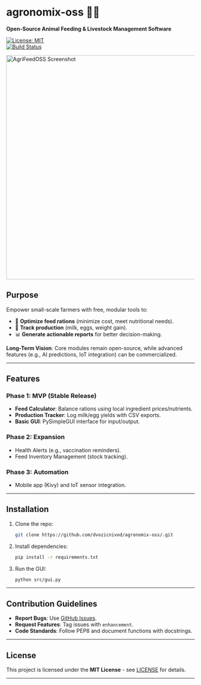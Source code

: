 # agronomix-oss 🌱🐄  

**Open-Source Animal Feeding & Livestock Management Software**  

[![License: MIT](https://img.shields.io/badge/License-MIT-yellow.svg)](https://opensource.org/licenses/MIT)  
[![Build Status](https://img.shields.io/github/actions/workflow/status/dvozicnivod/agronomix-oss/python-app.yml)](https://github.com/dvozicnivod/agronomix-oss/actions)  

<img src="docs/screenshots/demo.png" width="600" alt="AgriFeedOSS Screenshot">  

## **Purpose**  
Empower small-scale farmers with free, modular tools to:  
- 🥛 **Optimize feed rations** (minimize cost, meet nutritional needs).  
- 🥚 **Track production** (milk, eggs, weight gain).  
- 📊 **Generate actionable reports** for better decision-making.  

**Long-Term Vision**: Core modules remain open-source, while advanced features (e.g., AI predictions, IoT integration) can be commercialized.  

---

## **Features**  
### Phase 1: MVP (Stable Release)  
- **Feed Calculator**: Balance rations using local ingredient prices/nutrients.  
- **Production Tracker**: Log milk/egg yields with CSV exports.  
- **Basic GUI**: PySimpleGUI interface for input/output.  

### Phase 2: Expansion  
- Health Alerts (e.g., vaccination reminders).  
- Feed Inventory Management (stock tracking).  

### Phase 3: Automation  
- Mobile app (Kivy) and IoT sensor integration.  

---

## **Installation**  
1. Clone the repo:  
   ```bash  
   git clone https://github.com/dvozicnivod/agronomix-oss/.git
2. Install dependencies:  
   ```bash 
   pip install -r requirements.txt  
3. Run the GUI:  
   ```bash 
   python src/gui.py   

---

## **Contribution Guidelines**
* **Report Bugs**: Use [GitHub Issues](https://github.com/dvozicnivod/agronomix-oss/issues).
* **Request Features**: Tag issues with `enhancement`.
* **Code Standards**: Follow PEP8 and document functions with docstrings.

---

## **License**
This project is licensed under the **MIT License** - see [LICENSE](./LICENSE) for details.

---
